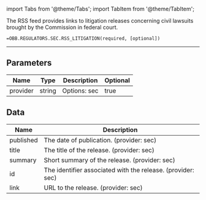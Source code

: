 <!-- markdownlint-disable MD012 MD031 MD033 -->

import Tabs from '@theme/Tabs';
import TabItem from '@theme/TabItem';

The RSS feed provides links to litigation releases concerning civil lawsuits brought by the Commission in federal court.

```excel wordwrap
=OBB.REGULATORS.SEC.RSS_LITIGATION(required, [optional])
```

---

## Parameters

| Name | Type | Description | Optional |
| ---- | ---- | ----------- | -------- |
| provider | string | Options: sec | true |

## Data

| Name | Description |
| ---- | ----------- |
| published | The date of publication. (provider: sec) |
| title | The title of the release. (provider: sec) |
| summary | Short summary of the release. (provider: sec) |
| id | The identifier associated with the release. (provider: sec) |
| link | URL to the release. (provider: sec) |
